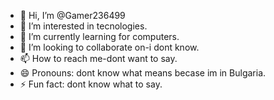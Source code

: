 - 👋 Hi, I’m @Gamer236499
- 👀 I’m interested in tecnologies.
- 🌱 I’m currently learning for computers.
- 💞️ I’m looking to collaborate on-i dont know.
- 📫 How to reach me-dont want to say.
- 😄 Pronouns: dont know what means becase im in Bulgaria.
- ⚡ Fun fact: dont know what to say.
  

<!---
Gamer236499/Gamer236499 is a ✨ special ✨ repository because its `README.md` (this file) appears on your GitHub profile.
You can click the Preview link to take a look at your changes.
--->
